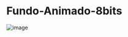 # Fundo-Animado-8bits

![image](https://user-images.githubusercontent.com/85879564/167916584-61f103cc-5cb5-4dca-86a6-3a568ac71d6f.png)
